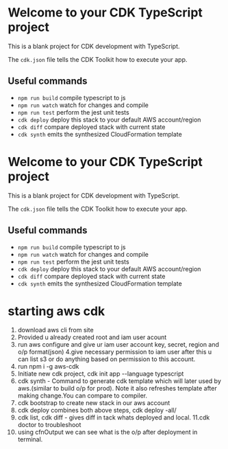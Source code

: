 # Welcome to your CDK TypeScript project

This is a blank project for CDK development with TypeScript.

The `cdk.json` file tells the CDK Toolkit how to execute your app.

## Useful commands

* `npm run build`   compile typescript to js
* `npm run watch`   watch for changes and compile
* `npm run test`    perform the jest unit tests
* `cdk deploy`      deploy this stack to your default AWS account/region
* `cdk diff`        compare deployed stack with current state
* `cdk synth`       emits the synthesized CloudFormation template
# Welcome to your CDK TypeScript project

This is a blank project for CDK development with TypeScript.

The `cdk.json` file tells the CDK Toolkit how to execute your app.

## Useful commands

* `npm run build`   compile typescript to js
* `npm run watch`   watch for changes and compile
* `npm run test`    perform the jest unit tests
* `cdk deploy`      deploy this stack to your default AWS account/region
* `cdk diff`        compare deployed stack with current state
* `cdk synth`       emits the synthesized CloudFormation template
# starting aws cdk
1. download aws cli from site
2. Provided u already created root and iam user acount
3. run aws configure and give ur iam user account key, secret, region and o/p format(json)
4.give necessary permission to iam user after this u can list s3 or do anything based on permission to this account.
5. run npm i -g aws-cdk
6. Initiate new cdk project, cdk init app --language typescript
7. cdk synth  - Command to generate cdk template which will later used by aws.(similar to build o/p for prod). Note it also refreshes template after making change.You can compare to compiler.
8. cdk bootstrap to create new stack in our aws account
9. cdk deploy combines both above steps, cdk deploy -all/<name of stack>
10. cdk list, cdk diff - gives diff in tack whats deployed and local.
11.cdk doctor to troubleshoot
12. using cfnOutput we can see what is the o/p after deployment in terminal.
